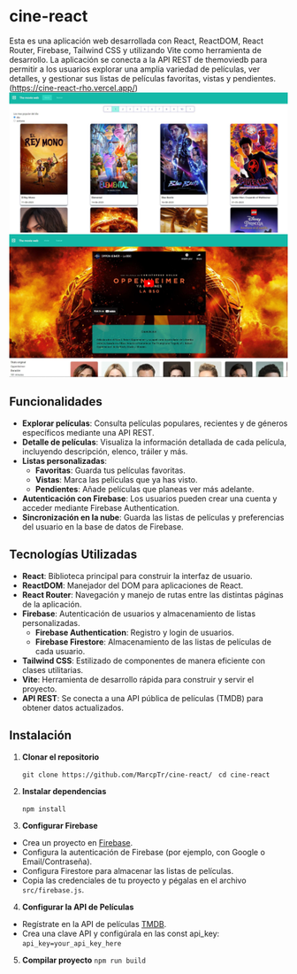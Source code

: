 # cine-react
Esta es una aplicación web desarrollada con React, ReactDOM, React Router, Firebase, Tailwind CSS y utilizando Vite como herramienta de desarrollo. La aplicación se conecta a la API REST de themoviedb para permitir a los usuarios explorar una amplia variedad de películas, ver detalles, y gestionar sus listas de películas favoritas, vistas y pendientes.
(https://cine-react-rho.vercel.app/)
![](https://raw.githubusercontent.com/MarcpTr/cine-react/main/index.JPG)
![](https://raw.githubusercontent.com/MarcpTr/cine-react/main/info.JPG)


## Funcionalidades

-   **Explorar películas**: Consulta películas populares, recientes y de géneros específicos mediante una API REST.
-   **Detalle de películas**: Visualiza la información detallada de cada película, incluyendo descripción, elenco, tráiler y más.
-   **Listas personalizadas**:
    -   **Favoritas**: Guarda tus películas favoritas.
    -   **Vistas**: Marca las películas que ya has visto.
    -   **Pendientes**: Añade películas que planeas ver más adelante.
-   **Autenticación con Firebase**: Los usuarios pueden crear una cuenta y acceder mediante Firebase Authentication.
-   **Sincronización en la nube**: Guarda las listas de películas y preferencias del usuario en la base de datos de Firebase.
## Tecnologías Utilizadas

-   **React**: Biblioteca principal para construir la interfaz de usuario.
-   **ReactDOM**: Manejador del DOM para aplicaciones de React.
-   **React Router**: Navegación y manejo de rutas entre las distintas páginas de la aplicación.
-   **Firebase**: Autenticación de usuarios y almacenamiento de listas personalizadas.
    -   **Firebase Authentication**: Registro y login de usuarios.
    -   **Firebase Firestore**: Almacenamiento de las listas de películas de cada usuario.
-   **Tailwind CSS**: Estilizado de componentes de manera eficiente con clases utilitarias.
-   **Vite**: Herramienta de desarrollo rápida para construir y servir el proyecto.
-   **API REST**: Se conecta a una API pública de películas (TMDB) para obtener datos actualizados.

## Instalación

1.  **Clonar el repositorio**
    

    
    `git clone https://github.com/MarcpTr/cine-react/`
   ` cd cine-react` 
    
2.  **Instalar dependencias**
    
    `npm install` 
    
3.  **Configurar Firebase**

-   Crea un proyecto en [Firebase](https://firebase.google.com/).
-   Configura la autenticación de Firebase (por ejemplo, con Google o Email/Contraseña).
-   Configura Firestore para almacenar las listas de películas.
-   Copia las credenciales de tu proyecto y pégalas en el archivo `src/firebase.js`.
4. **Configurar la API de Películas**

-   Regístrate en la API de películas  [TMDB](https://www.themoviedb.org/).
-   Crea una clave API y configúrala en las const api_key:
`api_key=your_api_key_here`
5. **Compilar proyecto**
`
npm run build
`
